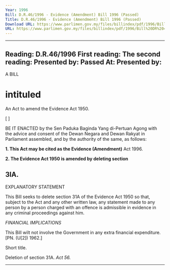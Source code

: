 ```yaml
---
Year: 1996
Bill: D.R.46/1996 - Evidence (Amendment) Bill 1996 (Passed)
Title: D.R.46/1996 - Evidence (Amendment) Bill 1996 (Passed)
Download URL: https://www.parlimen.gov.my/files/billindex/pdf/1996/Bill%20DR%2046.pdf
URL: https://www.parlimen.gov.my/files/billindex/pdf/1996/Bill%20DR%2046.pdf
---
```

---
Reading:
D.R.46/1996
First reading:
The second reading:
Presented by:
Passed At:
Presented by:
---

A BILL

# intituled

An Act to amend the Evidence Act 1950.

[ ]

BE IT ENACTED by the Sen Paduka Baginda Yang
di-Pertuan Agong with the advice and consent of the
Dewan Negara and Dewan Rakyat in Parliament assembled,
and by the authority of the same, as follows:

**1. This Act may be cited as the Evidence (Amendment)**
Act 1996.

**2. The Evidence Act 1950 is amended by deleting section**
## 3lA.

EXPLANATORY STATEMENT

This Bill seeks to delete section 31A of the Evidence Act 1950 so
that, subject to the Act and any other written law, any statement
made to any person by a person charged with an offence is admissible
in evidence in any criminal proceedings against him.

_FINANCIAL_ _IMPLICATIONS_

This Bill wilt not involve the Government in any extra financial
expenditure. [PN. (U[2]) 1962.]


Short title.

Deletion of
section 31A.
_Act 56._


-----

